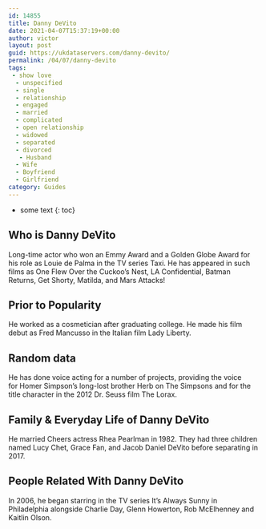```yaml
---
id: 14855
title: Danny DeVito
date: 2021-04-07T15:37:19+00:00
author: victor
layout: post
guid: https://ukdataservers.com/danny-devito/
permalink: /04/07/danny-devito
tags:
 - show love
  - unspecified
  - single
  - relationship
  - engaged
  - married
  - complicated
  - open relationship
  - widowed
  - separated
  - divorced
   - Husband
  - Wife
  - Boyfriend
  - Girlfriend
category: Guides
---
```


* some text
{: toc}


## Who is Danny DeVito



Long-time actor who won an Emmy Award and a Golden Globe Award for his role as Louie de Palma in the TV series Taxi. He has appeared in such films as One Flew Over the Cuckoo&#8217;s Nest, LA Confidential, Batman Returns, Get Shorty, Matilda, and Mars Attacks! 

                
                
                
## Prior to Popularity



He worked as a cosmetician after graduating college. He made his film debut as Fred Mancusso in the Italian film Lady Liberty.

                
                
                
## Random data



He has done voice acting for a number of projects, providing the voice for Homer Simpson&#8217;s long-lost brother Herb on The Simpsons and for the title character in the 2012 Dr. Seuss film The Lorax. 

                
                
                
## Family & Everyday Life of Danny DeVito



He married Cheers actress Rhea Pearlman in 1982. They had three children named Lucy Chet, Grace Fan, and Jacob Daniel DeVito before separating in 2017.

                
                
                
## People Related With Danny DeVito



In 2006, he began starring in the TV series It&#8217;s Always Sunny in Philadelphia alongside Charlie Day, Glenn Howerton, Rob McElhenney and Kaitlin Olson. 

                
              
            
          
          
          